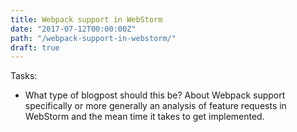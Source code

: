 ```yaml
---
title: Webpack support in WebStorm
date: "2017-07-12T00:00:00Z"
path: "/webpack-support-in-webstorm/"
draft: true
---
```


Tasks:

* What type of blogpost should this be? About Webpack support specifically or more generally an
analysis of feature requests in WebStorm and the mean time it takes to get implemented.
